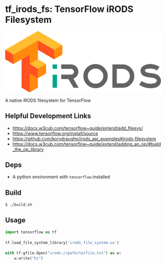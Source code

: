 # tf_irods_fs: TensorFlow iRODS Filesystem

<img title="iRODS <3 TF" width="500px" src="logo.png">

A native iRODS filesystem for TensorFlow

## Helpful Development Links

* https://docs.w3cub.com/tensorflow~guide/extend/add_filesys/
* https://www.tensorflow.org/install/source
* https://github.com/korydraughn/irods_api_examples#irods-filesystem
* https://docs.w3cub.com/tensorflow~guide/extend/adding_an_op/#build_the_op_library

## Deps

* A python environment with `tensorflow` installed

## Build

```
$ ./build.sh
```

## Usage

```python
import tensorflow as tf

tf.load_file_system_library('irods_file_system.so')

with tf.gfile.Open("irods://path/to/file.txt") as w:
    w.write("hi")

```